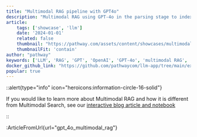 ```yaml
---
title: "Multimodal RAG pipeline with GPT4o"
description: "Multimodal RAG using GPT-4o in the parsing stage to index PDFs and other documents from a connected data source files, Google Drive, Sharepoint,...). It is perfect for extracting information from unstructured financial documents in your folders (including charts and tables), updating results as documents change or new ones arrive."
article:
    tags: ['showcase', 'llm']
    date: '2024-01-01'
    related: false
    thumbnail: "https://pathway.com/assets/content/showcases/multimodal-RAG/multimodalRAG-blog-banner.png"
    thumbnailFit: 'contain'
author: "pathway"
keywords: ['LLM', 'RAG', 'GPT', 'OpenAI', 'GPT-4o', 'multimodal RAG', 'unstructured', 'docker']
docker_github_link: "https://github.com/pathwaycom/llm-app/tree/main/examples/pipelines/gpt_4o_multimodal_rag"
popular: true
---
```


::alert{type="info" icon="heroicons:information-circle-16-solid"}

If you would like to learn more about Multimodal RAG and how it is different from Multimodal Search, see our [interactive blog article and notebook](/developers/templates/multimodal-rag)

::

:ArticleFromUrl{url="gpt_4o_multimodal_rag"}
